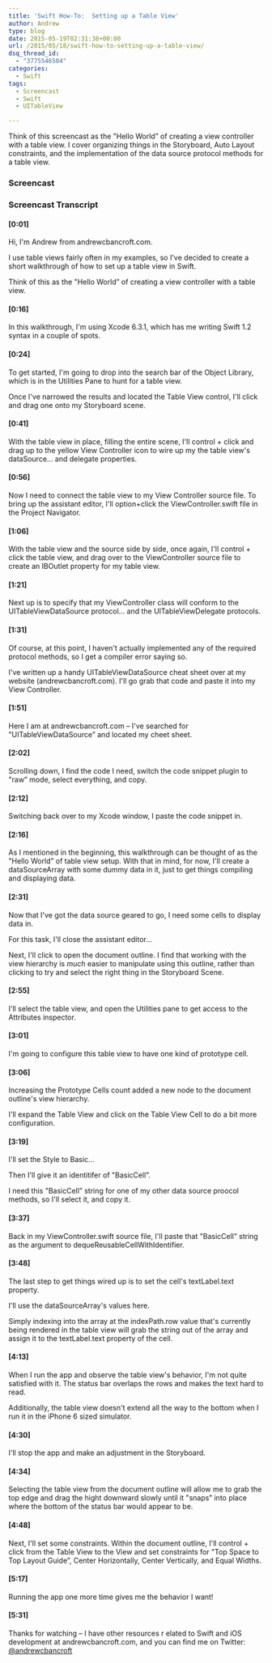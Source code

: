 ```yaml
---
title: 'Swift How-To:  Setting up a Table View'
author: Andrew
type: blog
date: 2015-05-19T02:31:38+00:00
url: /2015/05/18/swift-how-to-setting-up-a-table-view/
dsq_thread_id:
  - "3775546504"
categories:
  - Swift
tags:
  - Screencast
  - Swift
  - UITableView

---
```

Think of this screencast as the "Hello World&#8221; of creating a view controller with a table view. I cover organizing things in the Storyboard, Auto Layout constraints, and the implementation of the data source protocol methods for a table view.

### Screencast



### Screencast Transcript

#### [0:01]

Hi, I'm Andrew from andrewcbancroft.com.

I use table views fairly often in my examples, so I've decided to create a short walkthrough of how to set up a table view in Swift.

Think of this as the "Hello World&#8221; of creating a view controller with a table view.

#### [0:16]

In this walkthrough, I'm using Xcode 6.3.1, which has me writing Swift 1.2 syntax in a couple of spots.

#### [0:24]

To get started, I'm going to drop into the search bar of the Object Library, which is in the Utilities Pane to hunt for a table view.

Once I've narrowed the results and located the Table View control, I'll click and drag one onto my Storyboard scene.

#### [0:41]

With the table view in place, filling the entire scene, I'll control + click and drag up to the yellow View Controller icon to wire up my the table view's dataSource&#8230; and delegate properties.

#### [0:56]

Now I need to connect the table view to my View Controller source file. To bring up the assistant editor, I'll option+click the ViewController.swift file in the Project Navigator.

#### [1:06]

With the table view and the source side by side, once again, I'll control + click the table view, and drag over to the ViewController source file to create an IBOutlet property for my table view.

#### [1:21]

Next up is to specify that my ViewController class will conform to the UITableViewDataSource protocol&#8230; and the UITableViewDelegate protocols.

#### [1:31]

Of course, at this point, I haven't actually implemented any of the required protocol methods, so I get a compiler error saying so.

I've written up a handy UITableViewDataSource cheat sheet over at my website (andrewcbancroft.com). I'll go grab that code and paste it into my View Controller.

#### [1:51]

Here I am at andrewcbancroft.com – I've searched for "UITableViewDataSource&#8221; and located my cheet sheet.

#### [2:02]

Scrolling down, I find the code I need, switch the code snippet plugin to "raw&#8221; mode, select everything, and copy.

#### [2:12]

Switching back over to my Xcode window, I paste the code snippet in.

#### [2:16]

As I mentioned in the beginning, this walkthrough can be thought of as the "Hello World&#8221; of table view setup. With that in mind, for now, I'll create a dataSourceArray with some dummy data in it, just to get things compiling and displaying data.

#### [2:31]

Now that I've got the data source geared to go, I need some cells to display data in.

For this task, I'll close the assistant editor&#8230;

Next, I'll click to open the document outline. I find that working with the view hierarchy is _much_ easier to manipulate using this outline, rather than clicking to try and select the right thing in the Storyboard Scene.

#### [2:55]

I'll select the table view, and open the Utilities pane to get access to the Attributes inspector.

#### [3:01]

I'm going to configure this table view to have one kind of prototype cell.

#### [3:06]

Increasing the Prototype Cells count added a new node to the document outline's view hierarchy.

I'll expand the Table View and click on the Table View Cell to do a bit more configuration.

#### [3:19]

I'll set the Style to Basic&#8230;

Then I'll give it an identitifer of "BasicCell&#8221;.

I need this "BasicCell&#8221; string for one of my other data source proocol methods, so I'll select it, and copy it.

#### [3:37]

Back in my ViewController.swift source file, I'll paste that "BasicCell&#8221; string as the argument to dequeReusableCellWithIdentifier.

#### [3:48]

The last step to get things wired up is to set the cell's textLabel.text property.

I'll use the dataSourceArray's values here.

Simply indexing into the array at the indexPath.row value that's currently being rendered in the table view will grab the string out of the array and assign it to the textLabel.text property of the cell.

#### [4:13]

When I run the app and observe the table view's behavior, I'm not quite satisfied with it. The status bar overlaps the rows and makes the text hard to read.

Additionally, the table view doesn't extend all the way to the bottom when I run it in the iPhone 6 sized simulator.

#### [4:30]

I'll stop the app and make an adjustment in the Storyboard.

#### [4:34]

Selecting the table view from the document outline will allow me to grab the top edge and drag the hight downward slowly until it "snaps&#8221; into place where the bottom of the status bar would appear to be.

#### [4:48]

Next, I'll set some constraints. Within the document outline, I'll control + click from the Table View to the View and set constraints for "Top Space to Top Layout Guide&#8221;, Center Horizontally, Center Vertically, and Equal Widths.

#### [5:17]

Running the app one more time gives me the behavior I want!

#### [5:31]

Thanks for watching – I have other resources r elated to Swift and iOS development at andrewcbancroft.com, and you can find me on Twitter: [@andrewcbancroft][1]

 [1]: https://twitter.com/andrewcbancroft